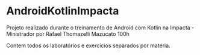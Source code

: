 # AndroidKotlinImpacta

Projeto realizado durante o treinamento de Android com Kotlin na Impacta - Ministrador por Rafael Thomazelli Mazucato
100h

Contem todos os laboratórios e exercícios separados por matéria.